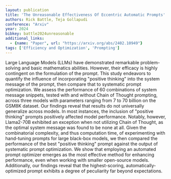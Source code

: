 ```yaml
---
layout: publication
title: 'The Unreasonable Effectiveness Of Eccentric Automatic Prompts'
authors: Rick Battle, Teja Gollapudi
conference: "Arxiv"
year: 2024
bibkey: battle2024unreasonable
additional_links:
  - {name: "Paper", url: "https://arxiv.org/abs/2402.10949"}
tags: ['Efficiency and Optimization', 'Prompting']
---
```

Large Language Models (LLMs) have demonstrated remarkable problem-solving and
basic mathematics abilities. However, their efficacy is highly contingent on
the formulation of the prompt. This study endeavors to quantify the influence
of incorporating "positive thinking" into the system message of the prompt,
then compare that to systematic prompt optimization. We assess the performance
of 60 combinations of system message snippets, tested with and without Chain of
Thought prompting, across three models with parameters ranging from 7 to 70
billion on the GSM8K dataset. Our findings reveal that results do not
universally generalize across models. In most instances, the inclusion of
"positive thinking" prompts positively affected model performance. Notably,
however, Llama2-70B exhibited an exception when not utilizing Chain of Thought,
as the optimal system message was found to be none at all. Given the
combinatorial complexity, and thus computation time, of experimenting with
hand-tuning prompts for large black-box models, we then compared the
performance of the best "positive thinking" prompt against the output of
systematic prompt optimization. We show that employing an automated prompt
optimizer emerges as the most effective method for enhancing performance, even
when working with smaller open-source models. Additionally, our findings reveal
that the highest-scoring, automatically-optimized prompt exhibits a degree of
peculiarity far beyond expectations.
